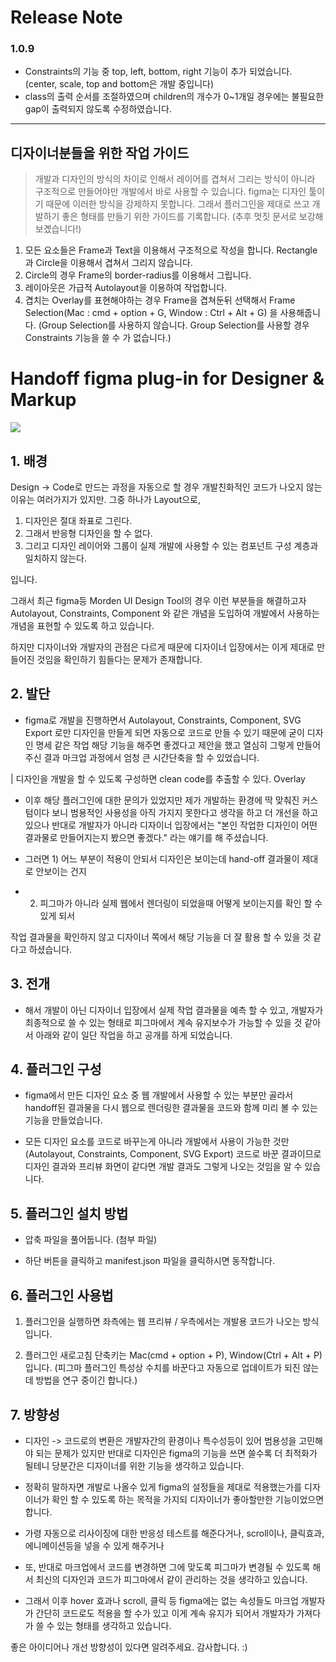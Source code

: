 # Release Note

### 1.0.9
- Constraints의 기능 중 top, left, bottom, right 기능이 추가 되었습니다. (center, scale, top and bottom은 개발 중입니다)
- class의 출력 순서를 조절하였으며 children의 개수가 0~1개일 경우에는 불필요한 gap이 출력되지 않도록 수정하였습니다.

---

## 디자이너분들을 위한 작업 가이드

> 개발과 디자인의 방식의 차이로 인해서 레이어를 겹쳐서 그리는 방식이 아니라 구조적으로 만들어야만 개발에서 바로 사용할 수 있습니다. figma는 디자인 툴이기 때문에 이러한 방식을 강제하지 못합니다. 그래서 플러그인을 제대로 쓰고 개발하기 좋은 형태를 만들기 위한 가이드를 기록합니다. (추후 멋짓 문서로 보강해보곘습니다!)   

1. 모든 요소들은 Frame과 Text을 이용해서 구조적으로 작성을 합니다. Rectangle과 Circle을 이용해서 겹쳐서 그리지 않습니다.
2. Circle의 경우 Frame의 border-radius를 이용해서 그립니다.
3. 레이아웃은 가급적 Autolayout을 이용하여 작업합니다.
4. 겹치는 Overlay를 표현해야하는 경우 Frame을 겹쳐둔뒤 선택해서 Frame Selection(Mac : cmd + option + G, Window : Ctrl + Alt + G) 을 사용해줍니다. (Group Selection를 사용하지 않습니다. Group Selection를 사용할 경우 Constraints 기능을 쓸 수 가 없습니다.)


# Handoff figma plug-in for Designer & Markup

![](https://images.velog.io/images/teo/post/579cdb7b-8819-4902-8f97-06c3400b2021/%E1%84%92%E1%85%AA%E1%84%86%E1%85%A7%E1%86%AB%20%E1%84%80%E1%85%B5%E1%84%85%E1%85%A9%E1%86%A8%202021-09-01%20%E1%84%8B%E1%85%A9%E1%84%92%E1%85%AE%203.17.17.mov.gif)

## 1. 배경
Design -> Code로 만드는 과정을 자동으로 할 경우 개발친화적인 코드가 나오지 않는 이유는 여러가지가 있지만. 그중 하나가 Layout으로,

1) 디자인은 절대 좌표로 그린다. 
2) 그래서 반응형 디자인을 할 수 없다. 
3) 그리고 디자인 레이어와 그룹이 실제 개발에 사용할 수 있는 컴포넌트 구성 계층과 일치하지 않는다.

입니다.

그래서 최근 figma등 Morden UI Design Tool의 경우 이런 부분들을 해결하고자 Autolayout, Constraints, Component 와 같은 개념을 도입하여 개발에서 사용하는 개념을 표현할 수 있도록 하고 있습니다.

하지만 디자이너와 개발자의 관점은 다르게 때문에 디자이너 입장에서는 이게 제대로 만들어진 것임을 확인하기 힘들다는 문제가 존재합니다.



## 2. 발단

- figma로 개발을 진행하면서 Autolayout, Constraints, Component, SVG Export 로만 디자인을 만들게 되면 자동으로 코드로 만들 수 있기 때문에 굳이 디자인 명세 같은 작업 해당 기능을 해주면 좋겠다고 제안을 했고 열심히 그렇게 만들어주신 결과 마크업 과정에서 엄청 큰 시간단축을 할 수 있었습니다.

| 디자인을 개발을 할 수 있도록 구성하면 clean code를 추출할 수 있다. Overlay

- 이후 해당 플러그인에 대한 문의가 있었지만 제가 개발하는 환경에 딱 맞춰진 커스텀이다 보니 범용적인 사용성을 아직 가지지 못한다고 생각을 하고 더 개선을 하고 있으나 반대로 개발자가 아니라 디자이너 입장에서는 "본인 작업한 디자인이 어떤 결과물로 만들어지는지 봤으면 좋겠다." 라는 얘기를 해 주셨습니다.

- 그러면 1) 어느 부분이 적용이 안되서 디자인은 보이는데 hand-off 결과물이 제대로 안보이는 건지
- 2) 피그마가 아니라 실제 웹에서 렌더링이 되었을때 어떻게 보이는지를 확인 할 수 있게 되서

 작업 결과물을 확인하지 않고 디자이너 쪽에서 해당 기능을 더 잘 활용 할 수 있을 것 같다고 하셨습니다.



## 3. 전개
- 해서 개발이 아닌 디자이너 입장에서 실제 작업 결과물을 예측 할 수 있고, 개발자가 최종적으로 쓸 수 있는 형태로 피그마에서 계속 유지보수가 가능할 수 있을 것 같아서 아래와 같이 일단 작업을 하고 공개를 하게 되었습니다.



## 4. 플러그인 구성
- figma에서 만든 디자인 요소 중 웹 개발에서 사용할 수 있는 부분만 골라서 handoff된 결과물을 다시 웹으로 렌더링한 결과물을 코드와 함께 미리 볼 수 있는 기능을 만들었습니다.

- 모든 디자인 요소를 코드로 바꾸는게 아니라 개발에서 사용이 가능한 것만 (Autolayout, Constraints, Component, SVG Export) 코드로 바꾼 결과이므로 디자인 결과와 프리뷰 화면이 같다면 개발 결과도 그렇게 나오는 것임을 알 수 있습니다.



## 5. 플러그인 설치 방법

-  압축 파일을 풀어둡니다. (첨부 파일)

- 하단 버튼을 클릭하고 manifest.json 파일을 클릭하시면 동작합니다.




## 6. 플러그인 사용법

1) 플러그인을 실행하면 좌측에는 웹 프리뷰 / 우측에서는 개발용 코드가 나오는 방식입니다.

2) 플러그인 새로고침 단축키는 Mac(cmd + option + P), Window(Ctrl + Alt + P) 입니다.
(피그마 플러그인 특성상 수치를 바꾼다고 자동으로 업데이트가 되진 않는데 방법을 연구 중이긴 합니다.)




## 7. 방향성

- 디자인 -> 코드로의 변환은 개발자간의 환경이나 특수성등이 있어 범용성을 고민해야 되는 문제가 있지만 반대로 디자인은 figma의 기능을 쓰면 쓸수록 더 최적화가 될테니 당분간은 디자이너를 위한 기능을 생각하고 있습니다.

- 정확히 말하자면 개발로 나올수 있게 figma의 설정들을 제대로 적용했는가를 디자이너가 확인 할 수 있도록 하는 목적을 가지되 디자이너가 좋아할만한 기능이었으면 합니다.

- 가령 자동으로 리사이징에 대한 반응성 테스트를 해준다거나,  scroll이나, 클릭효과, 에니메이션등을 넣을 수 있게 해주거나

- 또, 반대로 마크업에서 코드를 변경하면 그에 맞도록 피그마가 변경될 수 있도록 해서 최신의 디자인과 코드가 피그마에서 같이 관리하는 것을 생각하고 있습니다.

- 그래서 이후 hover 효과나 scroll, 클릭 등 figma에는 없는 속성들도 마크업 개발자가 간단히 코드로도 적용을 할 수가 있고 이게 계속 유지가 되어서 개발자가 가져다가 쓸 수 있는 형태를 생각하고 있습니다.


좋은 아이디어나 개선 방향성이 있다면 알려주세요. 감사합니다. :)






